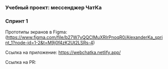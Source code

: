 ### Учебный проект: мессенджер ЧатКа
### Спринт 1

Прототипы экранов в Figma:
(https://www.figma.com/file/b27W7yQQClMuXRIrPnoqR0/AlexanderKa_sprint_1?node-id=1-2&t=M9j0f4zK2Ut2LSRs-4)

Ссылка на приложение:
https://webchatka.netlify.app/

Ссылка на PR:

